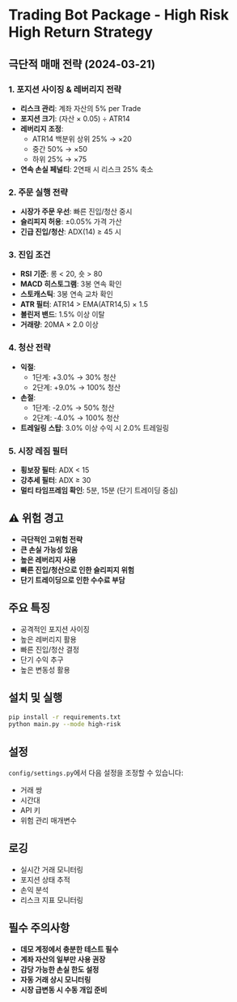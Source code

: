 # Trading Bot Package - High Risk High Return Strategy

## 극단적 매매 전략 (2024-03-21)

### 1. 포지션 사이징 & 레버리지 전략
- **리스크 관리**: 계좌 자산의 5% per Trade
- **포지션 크기**: (자산 × 0.05) ÷ ATR14
- **레버리지 조정**:
  - ATR14 백분위 상위 25% → ×20
  - 중간 50% → ×50
  - 하위 25% → ×75
- **연속 손실 페널티**: 2연패 시 리스크 25% 축소

### 2. 주문 실행 전략
- **시장가 주문 우선**: 빠른 진입/청산 중시
- **슬리피지 허용**: ±0.05% 가격 가산
- **긴급 진입/청산**: ADX(14) ≥ 45 시

### 3. 진입 조건
- **RSI 기준**: 롱 < 20, 숏 > 80
- **MACD 히스토그램**: 3봉 연속 확인
- **스토캐스틱**: 3봉 연속 교차 확인
- **ATR 필터**: ATR14 > EMA(ATR14,5) × 1.5
- **볼린저 밴드**: 1.5% 이상 이탈
- **거래량**: 20MA × 2.0 이상

### 4. 청산 전략
- **익절**:
  - 1단계: +3.0% → 30% 청산
  - 2단계: +9.0% → 100% 청산
- **손절**:
  - 1단계: -2.0% → 50% 청산
  - 2단계: -4.0% → 100% 청산
- **트레일링 스탑**: 3.0% 이상 수익 시 2.0% 트레일링

### 5. 시장 레짐 필터
- **횡보장 필터**: ADX < 15
- **강추세 필터**: ADX ≥ 30
- **멀티 타임프레임 확인**: 5분, 15분 (단기 트레이딩 중심)

## ⚠️ 위험 경고
- **극단적인 고위험 전략**
- **큰 손실 가능성 있음**
- **높은 레버리지 사용**
- **빠른 진입/청산으로 인한 슬리피지 위험**
- **단기 트레이딩으로 인한 수수료 부담**

## 주요 특징
- 공격적인 포지션 사이징
- 높은 레버리지 활용
- 빠른 진입/청산 결정
- 단기 수익 추구
- 높은 변동성 활용

## 설치 및 실행
```bash
pip install -r requirements.txt
python main.py --mode high-risk
```

## 설정
`config/settings.py`에서 다음 설정을 조정할 수 있습니다:
- 거래 쌍
- 시간대
- API 키
- 위험 관리 매개변수

## 로깅
- 실시간 거래 모니터링
- 포지션 상태 추적
- 손익 분석
- 리스크 지표 모니터링

## 필수 주의사항
- **데모 계정에서 충분한 테스트 필수**
- **계좌 자산의 일부만 사용 권장**
- **감당 가능한 손실 한도 설정**
- **자동 거래 상시 모니터링**
- **시장 급변동 시 수동 개입 준비**